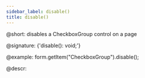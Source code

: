 ```yaml
---
sidebar_label: disable()
title: disable()
---          
```


@short: disables a CheckboxGroup control on a page

@signature: {'disable(): void;'}

@example:
form.getItem("CheckboxGroup").disable();

@descr:

